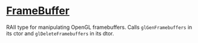 # [FrameBuffer](FrameBuffer.hpp)

RAII type for manipulating OpenGL framebuffers. Calls `glGenFramebuffers` in its ctor and `glDeleteFramebuffers` in its dtor.
